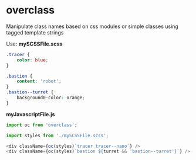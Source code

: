 # overclass

Manipulate class names based on css modules or simple classes using tagged template strings

Use:
**mySCSSFile.scss**
```scss
.tracer {
    color: blue;
}

.bastion {
    content: 'robot';
}
.bastion--turret {
    background0-color: orange;
}
```

**myJavascriptFile.js**
```javascript
import oc from 'overclass';

import styles from './mySCSSFile.scss';

<div className={oc(styles)`tracer tracer--nano`} />
<div className={oc(styles)`bastion ${turret && 'bastion--turret'}`} />
```
